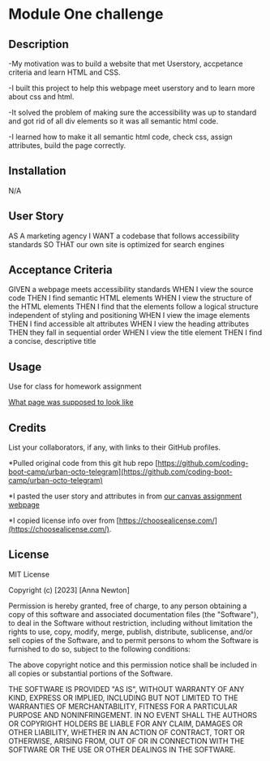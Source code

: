 # Module One challenge

## Description

-My motivation was to build a website that met Userstory, accpetance criteria and learn HTML and CSS.

-I built this project to help this webpage meet userstory and to learn more about css and html.

-It solved the problem of making sure the accessibility was up to standard and got rid of all div elements so it was all semantic html code.

-I learned how to make it all semantic html code, check css, assign attributes, build the page correctly.

## Installation

N/A

## User Story

AS A marketing agency
I WANT a codebase that follows accessibility standards
SO THAT our own site is optimized for search engines

## Acceptance Criteria

GIVEN a webpage meets accessibility standards
WHEN I view the source code
THEN I find semantic HTML elements
WHEN I view the structure of the HTML elements
THEN I find that the elements follow a logical structure independent of styling and positioning
WHEN I view the image elements
THEN I find accessible alt attributes
WHEN I view the heading attributes
THEN they fall in sequential order
WHEN I view the title element
THEN I find a concise, descriptive title

## Usage

Use for class for homework assignment

[What page was supposed to look like](assets/images/01-html-css-git-homework-demo.png)

## Credits

List your collaborators, if any, with links to their GitHub profiles.

\*Pulled original code from this git hub repo
[https://github.com/coding-boot-camp/urban-octo-telegram](https://github.com/coding-boot-camp/urban-octo-telegram)

\*I pasted the user story and attributes in from
[our canvas assignment webpage](https://courses.bootcampspot.com/courses/3765/assignments/57162?module_item_id=1005603)

\*I copied license info over from [https://choosealicense.com/](https://choosealicense.com/).

## License

MIT License

Copyright (c) [2023] [Anna Newton]

Permission is hereby granted, free of charge, to any person obtaining a copy
of this software and associated documentation files (the "Software"), to deal
in the Software without restriction, including without limitation the rights
to use, copy, modify, merge, publish, distribute, sublicense, and/or sell
copies of the Software, and to permit persons to whom the Software is
furnished to do so, subject to the following conditions:

The above copyright notice and this permission notice shall be included in all
copies or substantial portions of the Software.

THE SOFTWARE IS PROVIDED "AS IS", WITHOUT WARRANTY OF ANY KIND, EXPRESS OR
IMPLIED, INCLUDING BUT NOT LIMITED TO THE WARRANTIES OF MERCHANTABILITY,
FITNESS FOR A PARTICULAR PURPOSE AND NONINFRINGEMENT. IN NO EVENT SHALL THE
AUTHORS OR COPYRIGHT HOLDERS BE LIABLE FOR ANY CLAIM, DAMAGES OR OTHER
LIABILITY, WHETHER IN AN ACTION OF CONTRACT, TORT OR OTHERWISE, ARISING FROM,
OUT OF OR IN CONNECTION WITH THE SOFTWARE OR THE USE OR OTHER DEALINGS IN THE
SOFTWARE.
